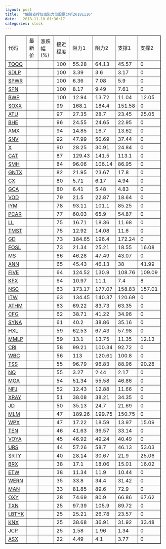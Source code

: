 ```yaml
---
layout: post
title:  "触碰支撑位或阻力位股票分析20181110"
date:   2018-11-10 01:36:17
categories: stock
---
```

<script type="text/javascript">
var stockList = []
stockList.push('gb_tqqq');
stockList.push('gb_sdlp');
stockList.push('gb_spwr');
stockList.push('gb_spn');
stockList.push('gb_bwp');
stockList.push('gb_soxx');
stockList.push('gb_atu');
stockList.push('gb_bhe');
stockList.push('gb_amx');
stockList.push('gb_snv');
stockList.push('gb_x');
stockList.push('gb_cat');
stockList.push('gb_smh');
stockList.push('gb_gntx');
stockList.push('gb_cx');
stockList.push('gb_gca');
stockList.push('gb_vod');
stockList.push('gb_iym');
stockList.push('gb_pcar');
stockList.push('gb_ll');
stockList.push('gb_tmst');
stockList.push('gb_gd');
stockList.push('gb_fosl');
stockList.push('gb_ms');
stockList.push('gb_ann');
stockList.push('gb_five');
stockList.push('gb_kfx');
stockList.push('gb_nsc');
stockList.push('gb_itw');
stockList.push('gb_athm');
stockList.push('gb_cfg');
stockList.push('gb_syna');
stockList.push('gb_hxl');
stockList.push('gb_mmlp');
stockList.push('gb_cri');
stockList.push('gb_wbc');
stockList.push('gb_tss');
stockList.push('gb_nq');
stockList.push('gb_mga');
stockList.push('gb_nfj');
stockList.push('gb_xray');
stockList.push('gb_jd');
stockList.push('gb_mlm');
stockList.push('gb_wpx');
stockList.push('gb_ten');
stockList.push('gb_voya');
stockList.push('gb_urs');
stockList.push('gb_srty');
stockList.push('gb_brx');
stockList.push('gb_etw');
stockList.push('gb_wern');
stockList.push('gb_man');
stockList.push('gb_oxy');
stockList.push('gb_txn');
stockList.push('gb_lbtyk');
stockList.push('gb_knx');
stockList.push('gb_jcp');
stockList.push('gb_asx');
</script>
<table border="1">
 <tr>
 <td>代码</td>
 <td>最新价</td>
 <td>涨跌幅(%)</td>
 <td>接近程度</td>
 <td>阻力1</td>
 <td>阻力2</td>
 <td>支撑1</td>
 <td>支撑2</td>
</tr>
  <tr id="tqqq" class="red">
  <td><a href="http://stock.finance.sina.com.cn/usstock/quotes/TQQQ.html" target="_blank">TQQQ</a></td><td></td><td></td><td>100</td><td>55.28</td><td>64.13</td><td>45.57</td><td>0</td></tr>
  <tr id="sdlp" class="green">
  <td><a href="http://stock.finance.sina.com.cn/usstock/quotes/SDLP.html" target="_blank">SDLP</a></td><td></td><td></td><td>100</td><td>3.39</td><td>3.6</td><td>3.17</td><td>0</td></tr>
  <tr id="spwr" class="red">
  <td><a href="http://stock.finance.sina.com.cn/usstock/quotes/SPWR.html" target="_blank">SPWR</a></td><td></td><td></td><td>100</td><td>6.36</td><td>7.08</td><td>5.9</td><td>0</td></tr>
  <tr id="spn" class="red">
  <td><a href="http://stock.finance.sina.com.cn/usstock/quotes/SPN.html" target="_blank">SPN</a></td><td></td><td></td><td>100</td><td>8.17</td><td>9.49</td><td>7.61</td><td>0</td></tr>
  <tr id="bwp" class="green">
  <td><a href="http://stock.finance.sina.com.cn/usstock/quotes/BWP.html" target="_blank">BWP</a></td><td></td><td></td><td>100</td><td>12.94</td><td>13.72</td><td>11.04</td><td>12.05</td></tr>
  <tr id="soxx" class="red">
  <td><a href="http://stock.finance.sina.com.cn/usstock/quotes/SOXX.html" target="_blank">SOXX</a></td><td></td><td></td><td>99</td><td>168.1</td><td>184.4</td><td>151.58</td><td>0</td></tr>
  <tr id="atu" class="green">
  <td><a href="http://stock.finance.sina.com.cn/usstock/quotes/ATU.html" target="_blank">ATU</a></td><td></td><td></td><td>97</td><td>27.35</td><td>28.7</td><td>23.45</td><td>25.05</td></tr>
  <tr id="bhe" class="red">
  <td><a href="http://stock.finance.sina.com.cn/usstock/quotes/BHE.html" target="_blank">BHE</a></td><td></td><td></td><td>96</td><td>24.55</td><td>24.65</td><td>22.95</td><td>0</td></tr>
  <tr id="amx" class="red">
  <td><a href="http://stock.finance.sina.com.cn/usstock/quotes/AMX.html" target="_blank">AMX</a></td><td></td><td></td><td>94</td><td>14.85</td><td>16.7</td><td>13.62</td><td>0</td></tr>
  <tr id="snv" class="green">
  <td><a href="http://stock.finance.sina.com.cn/usstock/quotes/SNV.html" target="_blank">SNV</a></td><td></td><td></td><td>92</td><td>47.99</td><td>50.69</td><td>37.44</td><td>0</td></tr>
  <tr id="x" class="red">
  <td><a href="http://stock.finance.sina.com.cn/usstock/quotes/X.html" target="_blank">X</a></td><td></td><td></td><td>90</td><td>28.25</td><td>30.91</td><td>24.84</td><td>0</td></tr>
  <tr id="cat" class="red">
  <td><a href="http://stock.finance.sina.com.cn/usstock/quotes/CAT.html" target="_blank">CAT</a></td><td></td><td></td><td>87</td><td>129.43</td><td>141.5</td><td>113.1</td><td>0</td></tr>
  <tr id="smh" class="red">
  <td><a href="http://stock.finance.sina.com.cn/usstock/quotes/SMH.html" target="_blank">SMH</a></td><td></td><td></td><td>84</td><td>96.06</td><td>106.14</td><td>86.95</td><td>0</td></tr>
  <tr id="gntx" class="red">
  <td><a href="http://stock.finance.sina.com.cn/usstock/quotes/GNTX.html" target="_blank">GNTX</a></td><td></td><td></td><td>82</td><td>21.95</td><td>23.67</td><td>17.8</td><td>0</td></tr>
  <tr id="cx" class="green">
  <td><a href="http://stock.finance.sina.com.cn/usstock/quotes/CX.html" target="_blank">CX</a></td><td></td><td></td><td>80</td><td>5.71</td><td>6.17</td><td>4.94</td><td>0</td></tr>
  <tr id="gca" class="green">
  <td><a href="http://stock.finance.sina.com.cn/usstock/quotes/GCA.html" target="_blank">GCA</a></td><td></td><td></td><td>80</td><td>6.41</td><td>5.48</td><td>4.83</td><td>0</td></tr>
  <tr id="vod" class="green">
  <td><a href="http://stock.finance.sina.com.cn/usstock/quotes/VOD.html" target="_blank">VOD</a></td><td></td><td></td><td>79</td><td>21.5</td><td>22.87</td><td>18.64</td><td>0</td></tr>
  <tr id="iym" class="red">
  <td><a href="http://stock.finance.sina.com.cn/usstock/quotes/IYM.html" target="_blank">IYM</a></td><td></td><td></td><td>78</td><td>93.11</td><td>101.1</td><td>85.25</td><td>0</td></tr>
  <tr id="pcar" class="red">
  <td><a href="http://stock.finance.sina.com.cn/usstock/quotes/PCAR.html" target="_blank">PCAR</a></td><td></td><td></td><td>77</td><td>60.03</td><td>65.9</td><td>54.87</td><td>0</td></tr>
  <tr id="ll" class="green">
  <td><a href="http://stock.finance.sina.com.cn/usstock/quotes/LL.html" target="_blank">LL</a></td><td></td><td></td><td>75</td><td>16.71</td><td>18.36</td><td>11.68</td><td>0</td></tr>
  <tr id="tmst" class="green">
  <td><a href="http://stock.finance.sina.com.cn/usstock/quotes/TMST.html" target="_blank">TMST</a></td><td></td><td></td><td>75</td><td>12.92</td><td>14.08</td><td>11.6</td><td>0</td></tr>
  <tr id="gd" class="red">
  <td><a href="http://stock.finance.sina.com.cn/usstock/quotes/GD.html" target="_blank">GD</a></td><td></td><td></td><td>73</td><td>184.65</td><td>196.4</td><td>172.24</td><td>0</td></tr>
  <tr id="fosl" class="green">
  <td><a href="http://stock.finance.sina.com.cn/usstock/quotes/FOSL.html" target="_blank">FOSL</a></td><td></td><td></td><td>73</td><td>21.34</td><td>25.21</td><td>18.55</td><td>16.08</td></tr>
  <tr id="ms" class="red">
  <td><a href="http://stock.finance.sina.com.cn/usstock/quotes/MS.html" target="_blank">MS</a></td><td></td><td></td><td>66</td><td>46.28</td><td>47.49</td><td>43.07</td><td>0</td></tr>
  <tr id="ann" class="red">
  <td><a href="http://stock.finance.sina.com.cn/usstock/quotes/ANN.html" target="_blank">ANN</a></td><td></td><td></td><td>65</td><td>45.43</td><td>46.13</td><td>38</td><td>41.99</td></tr>
  <tr id="five" class="red">
  <td><a href="http://stock.finance.sina.com.cn/usstock/quotes/FIVE.html" target="_blank">FIVE</a></td><td></td><td></td><td>64</td><td>124.52</td><td>130.9</td><td>108.76</td><td>109.09</td></tr>
  <tr id="kfx" class="green">
  <td><a href="http://stock.finance.sina.com.cn/usstock/quotes/KFX.html" target="_blank">KFX</a></td><td></td><td></td><td>64</td><td>10.97</td><td>11.1</td><td>7.4</td><td>8</td></tr>
  <tr id="nsc" class="red">
  <td><a href="http://stock.finance.sina.com.cn/usstock/quotes/NSC.html" target="_blank">NSC</a></td><td></td><td></td><td>63</td><td>173.17</td><td>177.07</td><td>158.83</td><td>157.01</td></tr>
  <tr id="itw" class="red">
  <td><a href="http://stock.finance.sina.com.cn/usstock/quotes/ITW.html" target="_blank">ITW</a></td><td></td><td></td><td>63</td><td>134.45</td><td>140.37</td><td>120.69</td><td>0</td></tr>
  <tr id="athm" class="red">
  <td><a href="http://stock.finance.sina.com.cn/usstock/quotes/ATHM.html" target="_blank">ATHM</a></td><td></td><td></td><td>63</td><td>69.22</td><td>83.73</td><td>63.35</td><td>0</td></tr>
  <tr id="cfg" class="red">
  <td><a href="http://stock.finance.sina.com.cn/usstock/quotes/CFG.html" target="_blank">CFG</a></td><td></td><td></td><td>62</td><td>38.71</td><td>41.22</td><td>34.96</td><td>0</td></tr>
  <tr id="syna" class="green">
  <td><a href="http://stock.finance.sina.com.cn/usstock/quotes/SYNA.html" target="_blank">SYNA</a></td><td></td><td></td><td>61</td><td>40.2</td><td>38.86</td><td>35.16</td><td>0</td></tr>
  <tr id="hxl" class="red">
  <td><a href="http://stock.finance.sina.com.cn/usstock/quotes/HXL.html" target="_blank">HXL</a></td><td></td><td></td><td>59</td><td>62.53</td><td>67.43</td><td>57.98</td><td>0</td></tr>
  <tr id="mmlp" class="green">
  <td><a href="http://stock.finance.sina.com.cn/usstock/quotes/MMLP.html" target="_blank">MMLP</a></td><td></td><td></td><td>59</td><td>13.1</td><td>13.75</td><td>11.35</td><td>12.13</td></tr>
  <tr id="cri" class="green">
  <td><a href="http://stock.finance.sina.com.cn/usstock/quotes/CRI.html" target="_blank">CRI</a></td><td></td><td></td><td>58</td><td>99.21</td><td>100.34</td><td>92.72</td><td>0</td></tr>
  <tr id="wbc" class="red">
  <td><a href="http://stock.finance.sina.com.cn/usstock/quotes/WBC.html" target="_blank">WBC</a></td><td></td><td></td><td>56</td><td>113</td><td>120.61</td><td>100.8</td><td>0</td></tr>
  <tr id="tss" class="green">
  <td><a href="http://stock.finance.sina.com.cn/usstock/quotes/TSS.html" target="_blank">TSS</a></td><td></td><td></td><td>55</td><td>96.79</td><td>96.83</td><td>88.96</td><td>90.28</td></tr>
  <tr id="nq" class="green">
  <td><a href="http://stock.finance.sina.com.cn/usstock/quotes/NQ.html" target="_blank">NQ</a></td><td></td><td></td><td>55</td><td>3.27</td><td>2.44</td><td>2.17</td><td>0</td></tr>
  <tr id="mga" class="red">
  <td><a href="http://stock.finance.sina.com.cn/usstock/quotes/MGA.html" target="_blank">MGA</a></td><td></td><td></td><td>54</td><td>51.34</td><td>55.58</td><td>46.86</td><td>0</td></tr>
  <tr id="nfj" class="red">
  <td><a href="http://stock.finance.sina.com.cn/usstock/quotes/NFJ.html" target="_blank">NFJ</a></td><td></td><td></td><td>52</td><td>12.43</td><td>12.88</td><td>11.66</td><td>0</td></tr>
  <tr id="xray" class="red">
  <td><a href="http://stock.finance.sina.com.cn/usstock/quotes/XRAY.html" target="_blank">XRAY</a></td><td></td><td></td><td>51</td><td>38.08</td><td>38.21</td><td>34.35</td><td>0</td></tr>
  <tr id="jd" class="green">
  <td><a href="http://stock.finance.sina.com.cn/usstock/quotes/JD.html" target="_blank">JD</a></td><td></td><td></td><td>50</td><td>35.13</td><td>24.7</td><td>21.69</td><td>0</td></tr>
  <tr id="mlm" class="red">
  <td><a href="http://stock.finance.sina.com.cn/usstock/quotes/MLM.html" target="_blank">MLM</a></td><td></td><td></td><td>47</td><td>189.26</td><td>199.75</td><td>150.75</td><td>0</td></tr>
  <tr id="wpx" class="green">
  <td><a href="http://stock.finance.sina.com.cn/usstock/quotes/WPX.html" target="_blank">WPX</a></td><td></td><td></td><td>47</td><td>17.22</td><td>18.59</td><td>13.97</td><td>15.09</td></tr>
  <tr id="ten" class="green">
  <td><a href="http://stock.finance.sina.com.cn/usstock/quotes/TEN.html" target="_blank">TEN</a></td><td></td><td></td><td>46</td><td>41.63</td><td>36.57</td><td>33.14</td><td>0</td></tr>
  <tr id="voya" class="red">
  <td><a href="http://stock.finance.sina.com.cn/usstock/quotes/VOYA.html" target="_blank">VOYA</a></td><td></td><td></td><td>45</td><td>46.92</td><td>49.24</td><td>40.49</td><td>0</td></tr>
  <tr id="urs" class="green">
  <td><a href="http://stock.finance.sina.com.cn/usstock/quotes/URS.html" target="_blank">URS</a></td><td></td><td></td><td>44</td><td>57.26</td><td>58.7</td><td>46.13</td><td>53.03</td></tr>
  <tr id="srty" class="red">
  <td><a href="http://stock.finance.sina.com.cn/usstock/quotes/SRTY.html" target="_blank">SRTY</a></td><td></td><td></td><td>40</td><td>28.14</td><td>30.67</td><td>21.9</td><td>25.06</td></tr>
  <tr id="brx" class="green">
  <td><a href="http://stock.finance.sina.com.cn/usstock/quotes/BRX.html" target="_blank">BRX</a></td><td></td><td></td><td>38</td><td>17.1</td><td>18.06</td><td>15.01</td><td>16.02</td></tr>
  <tr id="etw" class="red">
  <td><a href="http://stock.finance.sina.com.cn/usstock/quotes/ETW.html" target="_blank">ETW</a></td><td></td><td></td><td>38</td><td>11.34</td><td>11.9</td><td>10.44</td><td>0</td></tr>
  <tr id="wern" class="red">
  <td><a href="http://stock.finance.sina.com.cn/usstock/quotes/WERN.html" target="_blank">WERN</a></td><td></td><td></td><td>35</td><td>33.8</td><td>34.4</td><td>31.42</td><td>0</td></tr>
  <tr id="man" class="red">
  <td><a href="http://stock.finance.sina.com.cn/usstock/quotes/MAN.html" target="_blank">MAN</a></td><td></td><td></td><td>33</td><td>81.85</td><td>89.6</td><td>72.9</td><td>0</td></tr>
  <tr id="oxy" class="red">
  <td><a href="http://stock.finance.sina.com.cn/usstock/quotes/OXY.html" target="_blank">OXY</a></td><td></td><td></td><td>28</td><td>74.69</td><td>80.9</td><td>66.86</td><td>67.62</td></tr>
  <tr id="txn" class="red">
  <td><a href="http://stock.finance.sina.com.cn/usstock/quotes/TXN.html" target="_blank">TXN</a></td><td></td><td></td><td>25</td><td>97.39</td><td>105.9</td><td>89.72</td><td>0</td></tr>
  <tr id="lbtyk" class="red">
  <td><a href="http://stock.finance.sina.com.cn/usstock/quotes/LBTYK.html" target="_blank">LBTYK</a></td><td></td><td></td><td>25</td><td>25.21</td><td>26.78</td><td>23.57</td><td>0</td></tr>
  <tr id="knx" class="green">
  <td><a href="http://stock.finance.sina.com.cn/usstock/quotes/KNX.html" target="_blank">KNX</a></td><td></td><td></td><td>25</td><td>38.68</td><td>36.91</td><td>31.92</td><td>33.48</td></tr>
  <tr id="jcp" class="green">
  <td><a href="http://stock.finance.sina.com.cn/usstock/quotes/JCP.html" target="_blank">JCP</a></td><td></td><td></td><td>25</td><td>1.58</td><td>1.96</td><td>1.34</td><td>0</td></tr>
  <tr id="asx" class="green">
  <td><a href="http://stock.finance.sina.com.cn/usstock/quotes/ASX.html" target="_blank">ASX</a></td><td></td><td></td><td>22</td><td>4.49</td><td>4.1</td><td>3.77</td><td>0</td></tr>
</table>
